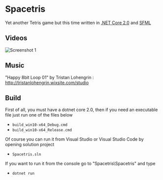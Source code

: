 # Spacetris
Yet another Tetris game but this time written in [.NET Core 2.0](https://github.com/dotnet/core) and [SFML](https://github.com/SFML/SFML)

Videos
------------
![Screenshot 1](https://github.com/kubagdynia/Spacetris/blob/develop/doc/spacetris_vid.gif)

Music
------------
"Happy 8bit Loop 01" by Tristan Lohengrin : http://tristanlohengrin.wixsite.com/studio

Build
------------
First of all, you must have a dotnet core 2.0, then if you need an executable file just run one of the files below
* `build_win10-x64_Debug.cmd`
* `build_win10-x64_Release.cmd`

Of course you can run it from Visual Studio or Visual Studio Code by opening solution project
* `Spacetris.sln`

If you want to run it from the console go to "Spacetris\Spacetris" and type
* `dotnet run`
